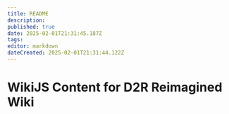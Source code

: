 ```yaml
---
title: README
description: 
published: true
date: 2025-02-01T21:31:45.187Z
tags: 
editor: markdown
dateCreated: 2025-02-01T21:31:44.122Z
---
```


# WikiJS Content for D2R Reimagined Wiki
